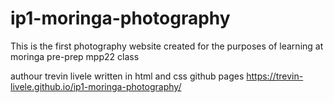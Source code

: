 # ip1-moringa-photography
This is the first photography website created for the purposes of learning at moringa pre-prep mpp22 class

authour trevin livele
written in html and css
github pages https://trevin-livele.github.io/ip1-moringa-photography/
